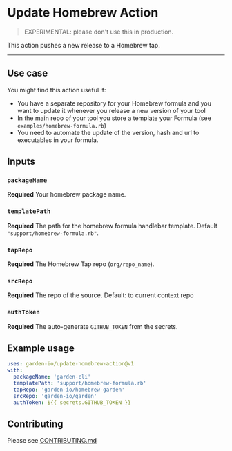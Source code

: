 # Update Homebrew Action

> EXPERIMENTAL: please don't use this in production.

This action pushes a new release to a Homebrew tap.

---

## Use case

You might find this action useful if:

- You have a separate repository for your Homebrew formula and you want to update it whenever you release a new version of your tool
- In the main repo of your tool you store a template your Formula (see `examples/homebrew-formula.rb`)
- You need to automate the update of the version, hash and url to executables in your formula.

## Inputs

### `packageName`

**Required** Your homebrew package name.

### `templatePath`

**Required** The path for the homebrew formula handlebar template. Default `"support/homebrew-formula.rb"`.

### `tapRepo`

**Required** The Homebrew Tap repo (`org/repo_name`).

### `srcRepo`

**Required** The repo of the source. Default: to current context repo

### `authToken`

**Required** The auto-generate `GITHUB_TOKEN` from the secrets.

## Example usage

```yaml
uses: garden-io/update-homebrew-action@v1
with:
  packageName: 'garden-cli'
  templatePath: 'support/homebrew-formula.rb'
  tapRepo: 'garden-io/homebrew-garden'
  srcRepo: 'garden-io/garden'
  authToken: ${{ secrets.GITHUB_TOKEN }}
```

## Contributing

Please see [CONTRIBUTING.md](./CONTRIBUTING.md)